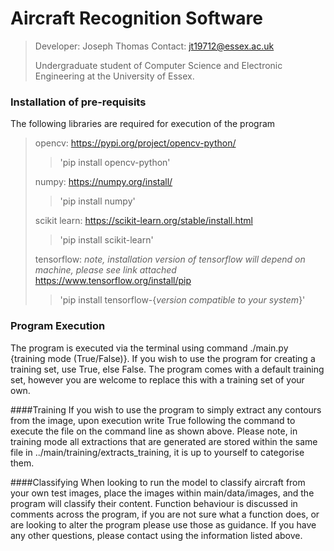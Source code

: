 # Aircraft Recognition Software

> Developer: Joseph Thomas
> Contact: jt19712@essex.ac.uk
> 
> Undergraduate student of Computer Science and Electronic Engineering at 
> the University of Essex.

### Installation of pre-requisits

The following libraries are required for execution of the program

> opencv: https://pypi.org/project/opencv-python/
> >'pip install opencv-python'
>
> numpy: https://numpy.org/install/
> >'pip install numpy'
> 
> scikit learn: https://scikit-learn.org/stable/install.html
> >'pip install scikit-learn'
> 
> 
> tensorflow: 
>*note, installation version of tensorflow will depend on machine, please see link attached*
> https://www.tensorflow.org/install/pip
> > 'pip install tensorflow-{*version compatible to your system*}'

### Program Execution

The program is executed via the terminal using command ./main.py {training mode (True/False)}. 
If you wish to use the program for creating a training set, use True, else False.
The program comes with a default training set, however you are welcome to replace 
this with a training set of your own. 

####Training
If you wish to use the program to simply extract any contours from the image, upon execution
write True following the command to execute the file on the command line as shown above.
Please note, in training mode all extractions that are generated are stored within 
the same file in ../main/training/extracts_training, it is up to yourself to categorise them. 

####Classifying
When looking to run the model to classify aircraft from your own test images, place the images
within main/data/images, and the program will classify their content. Function behaviour
is discussed in comments across the program, if you are not sure what a function does, or
are looking to alter the program please use those as guidance. If you have any other questions,
please contact using the information listed above.




